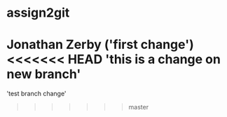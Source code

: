 # assign2git
Jonathan Zerby
('first change')
<<<<<<< HEAD
'this is a change on new branch'
=======
'test branch change'
>>>>>>> master
